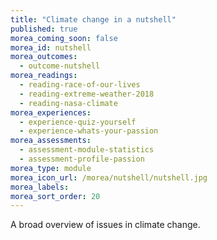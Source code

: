 ```yaml
---
title: "Climate change in a nutshell"
published: true
morea_coming_soon: false
morea_id: nutshell
morea_outcomes:
  - outcome-nutshell
morea_readings:
  - reading-race-of-our-lives
  - reading-extreme-weather-2018
  - reading-nasa-climate
morea_experiences:
  - experience-quiz-yourself
  - experience-whats-your-passion
morea_assessments:
  - assessment-module-statistics
  - assessment-profile-passion
morea_type: module
morea_icon_url: /morea/nutshell/nutshell.jpg
morea_labels:
morea_sort_order: 20
---
```


A broad overview of issues in climate change.
